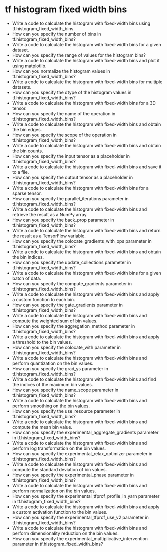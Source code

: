 # tf histogram fixed width bins

- Write a code to calculate the histogram with fixed-width bins using tf.histogram_fixed_width_bins.
- How can you specify the number of bins in tf.histogram_fixed_width_bins?
- Write a code to calculate the histogram with fixed-width bins for a given dataset.
- How can you specify the range of values for the histogram bins?
- Write a code to calculate the histogram with fixed-width bins and plot it using matplotlib.
- How can you normalize the histogram values in tf.histogram_fixed_width_bins?
- Write a code to calculate the histogram with fixed-width bins for multiple datasets.
- How can you specify the dtype of the histogram values in tf.histogram_fixed_width_bins?
- Write a code to calculate the histogram with fixed-width bins for a 3D tensor.
- How can you specify the name of the operation in tf.histogram_fixed_width_bins?
- Write a code to calculate the histogram with fixed-width bins and obtain the bin edges.
- How can you specify the scope of the operation in tf.histogram_fixed_width_bins?
- Write a code to calculate the histogram with fixed-width bins and obtain the bin counts.
- How can you specify the input tensor as a placeholder in tf.histogram_fixed_width_bins?
- Write a code to calculate the histogram with fixed-width bins and save it to a file.
- How can you specify the output tensor as a placeholder in tf.histogram_fixed_width_bins?
- Write a code to calculate the histogram with fixed-width bins for a sparse tensor.
- How can you specify the parallel_iterations parameter in tf.histogram_fixed_width_bins?
- Write a code to calculate the histogram with fixed-width bins and retrieve the result as a NumPy array.
- How can you specify the back_prop parameter in tf.histogram_fixed_width_bins?
- Write a code to calculate the histogram with fixed-width bins and return the result as a TensorFlow variable.
- How can you specify the colocate_gradients_with_ops parameter in tf.histogram_fixed_width_bins?
- Write a code to calculate the histogram with fixed-width bins and obtain the bin indices.
- How can you specify the update_collections parameter in tf.histogram_fixed_width_bins?
- Write a code to calculate the histogram with fixed-width bins for a given batch of data.
- How can you specify the compute_gradients parameter in tf.histogram_fixed_width_bins?
- Write a code to calculate the histogram with fixed-width bins and apply a custom function to each bin.
- How can you specify the gate_gradients parameter in tf.histogram_fixed_width_bins?
- Write a code to calculate the histogram with fixed-width bins and compute the weighted sum of bin values.
- How can you specify the aggregation_method parameter in tf.histogram_fixed_width_bins?
- Write a code to calculate the histogram with fixed-width bins and apply a threshold to the bin values.
- How can you specify the colocate_with parameter in tf.histogram_fixed_width_bins?
- Write a code to calculate the histogram with fixed-width bins and perform quantization on the bin values.
- How can you specify the grad_ys parameter in tf.histogram_fixed_width_bins?
- Write a code to calculate the histogram with fixed-width bins and find the indices of the maximum bin values.
- How can you specify the name_scope parameter in tf.histogram_fixed_width_bins?
- Write a code to calculate the histogram with fixed-width bins and perform smoothing on the bin values.
- How can you specify the use_resource parameter in tf.histogram_fixed_width_bins?
- Write a code to calculate the histogram with fixed-width bins and compute the mean bin value.
- How can you specify the experimental_aggregate_gradients parameter in tf.histogram_fixed_width_bins?
- Write a code to calculate the histogram with fixed-width bins and perform log transformation on the bin values.
- How can you specify the experimental_relax_optimizer parameter in tf.histogram_fixed_width_bins?
- Write a code to calculate the histogram with fixed-width bins and compute the standard deviation of bin values.
- How can you specify the experimental_phase parameter in tf.histogram_fixed_width_bins?
- Write a code to calculate the histogram with fixed-width bins and perform normalization on the bin values.
- How can you specify the experimental_tfprof_profile_in_yarn parameter in tf.histogram_fixed_width_bins?
- Write a code to calculate the histogram with fixed-width bins and apply a custom activation function to the bin values.
- How can you specify the experimental_tfprof_use_v2 parameter in tf.histogram_fixed_width_bins?
- Write a code to calculate the histogram with fixed-width bins and perform dimensionality reduction on the bin values.
- How can you specify the experimental_multiplicative_intervention parameter in tf.histogram_fixed_width_bins?